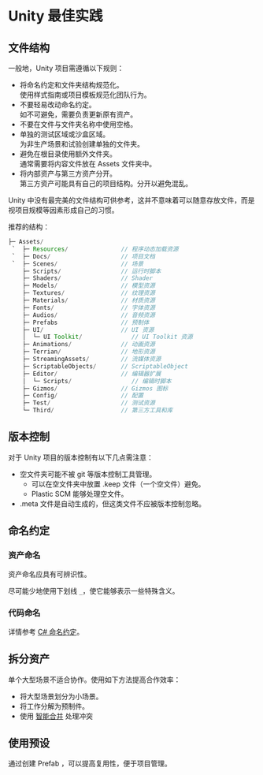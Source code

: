 # Unity 最佳实践

## 文件结构

一般地，Unity 项目需遵循以下规则：

- 将命名约定和文件夹结构规范化。  
  使用样式指南或项目模板规范化团队行为。
- 不要轻易改动命名约定。  
  如不可避免，需要负责更新原有资产。
- 不要在文件与文件夹名称中使用空格。
- 单独的测试区域或沙盒区域。  
  为非生产场景和试验创建单独的文件夹。
- 避免在根目录使用额外文件夹。  
  通常需要将内容文件放在 Assets 文件夹中。
- 将内部资产与第三方资产分开。  
  第三方资产可能具有自己的项目结构。分开以避免混乱。

Unity 中没有最完美的文件结构可供参考，这并不意味着可以随意存放文件，而是视项目规模等因素形成自己的习惯。

推荐的结构：

```java
├─ Assets/
 `  ├─ Resources/               // 程序动态加载资源
 `  ├─ Docs/                    // 项目文档
 `  ├─ Scenes/                  // 场景
    ├─ Scripts/                 // 运行时脚本
    ├─ Shaders/                 // Shader
    ├─ Models/                  // 模型资源
    ├─ Textures/                // 纹理资源
    ├─ Materials/               // 材质资源
    ├─ Fonts/                   // 字体资源
    ├─ Audios/                  // 音频资源
    ├─ Prefabs                  // 预制体
    ├─ UI/                      // UI 资源
    │  └─ UI Toolkit/              // UI Toolkit 资源
    ├─ Animations/              // 动画资源
    ├─ Terrian/                 // 地形资源
    ├─ StreamingAssets/         // 流媒体资源
    ├─ ScriptableObjects/       // ScriptableObject
    ├─ Editor/                  // 编辑器扩展
    │  └─ Scripts/                 // 编辑时脚本
    ├─ Gizmos/                  // Gizmos 图标
    ├─ Config/                  // 配置
    ├─ Test/                    // 测试资源
    └─ Third/                   // 第三方工具和库
```

## 版本控制

对于 Unity 项目的版本控制有以下几点需注意：

- 空文件夹可能不被 git 等版本控制工具管理。
  - 可以在空文件夹中放置 .keep 文件（一个空文件）避免。
  - Plastic SCM 能够处理空文件。
- .meta 文件是自动生成的，但这类文件不应被版本控制忽略。

## 命名约定

### 资产命名

资产命名应具有可辨识性。

尽可能少地使用下划线 `_`，使它能够表示一些特殊含义。

### 代码命名

详情参考 [C# 命名约定][csharpcodeconvention]。

## 拆分资产

单个大型场景不适合协作。使用如下方法提高合作效率：

- 将大型场景划分为小场景。
- 将工作分解为预制件。
- 使用 [智能合并](https://docs.unity3d.com/Manual/SmartMerge.html) 处理冲突

## 使用预设

通过创建 Prefab ，可以提高复用性，便于项目管理。

[csharpcodeconvention]: ../../../CSharp/index/csharpCodeConvention.md
